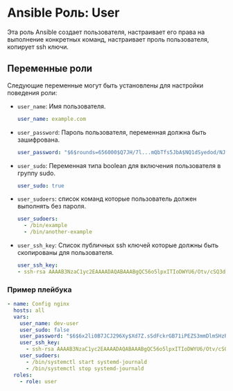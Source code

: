 # Ansible Роль: User

Эта роль Ansible создает пользователя, настраивает его права на выполнение конкретных команд, настраивает проль пользователя, копирует ssh ключи.

## Переменные роли

Следующие переменные могут быть установлены для настройки поведения роли:

- `user_name`: Имя пользователя.
  ```yaml
  user_name: example.com

- `user_password`: Пароль пользователя, переменная должна быть зашифрована.
  ```yaml
  user_password: "$6$rounds=656000$Q7JH/7l...mQbTfs5JbA$NQ1dSyedod/NJ0T1tI..."

- `user_sudo`: Переменная типа boolean для включения пользователя в группу sudo.
  ```yaml
  user_sudo: true

- `user_sudoers`: список команд которые пользователь должен выполнять без пароля.
  ```yaml
  user_sudoers: 
    - /bin/example
    - /bin/another-example

- `user_ssh_key`: Список публичных ssh ключей которые должны быть скопированы для пользователя.
  ```yaml
  user_ssh_key:
  - ssh-rsa AAAAB3NzaC1yc2EAAAADAQABAAABgQC56o5lpxITIoDWYU6/Otv/cSQ3d5odBf0jM6PhmW0+cKRU8oNxaDQrbkcWhL...


### Пример плейбука
```yaml
- name: Config nginx
  hosts: all
  vars:
    user_name: dev-user
    user_sudo: false
    user_password: "$6$6x2li0B7JCJ296Xy$Xd7Z.sSdFckrGB71iPEZS3mmDlmSHzR6fCLL2L.2CKC2/4gC.esXuLtm4EQgFal2DWRt6blVdPpQhI4kjdblC1"
    user_ssh_key:
      - ssh-rsa AAAAB3NzaC1yc2EAAAADAQABAAABgQC56o5lpxITIoDWYU6/Otv/cSQ3d5odBf0jM6PhmW0+cKRU8oNxaDQrbkcWhLvhOKRqbmo1+HOux14DQN/30Kzs5JX93t/oYJjc2lbqv1rGKjSVRCtHdyXLJUFnH5oCZvecyPLf0CIIilJfvdUgET8/C0boK>
    user_sudoers:
      - /bin/systemctl start systemd-journald
      - /bin/systemctl stop systemd-journald
  roles:
    - role: user
